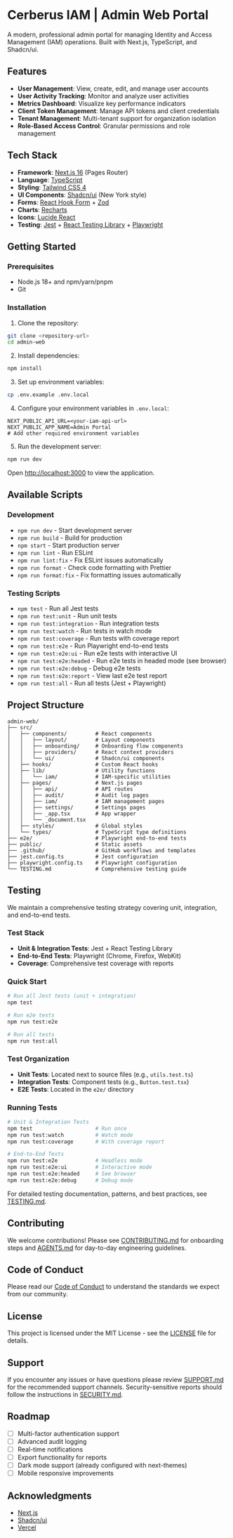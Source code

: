 # Cerberus IAM | Admin Web Portal

A modern, professional admin portal for managing Identity and Access Management (IAM) operations. Built with Next.js, TypeScript, and Shadcn/ui.

## Features

- **User Management**: View, create, edit, and manage user accounts
- **User Activity Tracking**: Monitor and analyze user activities
- **Metrics Dashboard**: Visualize key performance indicators
- **Client Token Management**: Manage API tokens and client credentials
- **Tenant Management**: Multi-tenant support for organization isolation
- **Role-Based Access Control**: Granular permissions and role management

## Tech Stack

- **Framework**: [Next.js 16](https://nextjs.org/) (Pages Router)
- **Language**: [TypeScript](https://www.typescriptlang.org/)
- **Styling**: [Tailwind CSS 4](https://tailwindcss.com/)
- **UI Components**: [Shadcn/ui](https://ui.shadcn.com/) (New York style)
- **Forms**: [React Hook Form](https://react-hook-form.com/) + [Zod](https://zod.dev/)
- **Charts**: [Recharts](https://recharts.org/)
- **Icons**: [Lucide React](https://lucide.dev/)
- **Testing**: [Jest](https://jestjs.io/) + [React Testing Library](https://testing-library.com/) + [Playwright](https://playwright.dev/)

## Getting Started

### Prerequisites

- Node.js 18+ and npm/yarn/pnpm
- Git

### Installation

1. Clone the repository:

```bash
git clone <repository-url>
cd admin-web
```

2. Install dependencies:

```bash
npm install
```

3. Set up environment variables:

```bash
cp .env.example .env.local
```

4. Configure your environment variables in `.env.local`:

```env
NEXT_PUBLIC_API_URL=<your-iam-api-url>
NEXT_PUBLIC_APP_NAME=Admin Portal
# Add other required environment variables
```

5. Run the development server:

```bash
npm run dev
```

Open [http://localhost:3000](http://localhost:3000) to view the application.

## Available Scripts

### Development

- `npm run dev` - Start development server
- `npm run build` - Build for production
- `npm start` - Start production server
- `npm run lint` - Run ESLint
- `npm run lint:fix` - Fix ESLint issues automatically
- `npm run format` - Check code formatting with Prettier
- `npm run format:fix` - Fix formatting issues automatically

### Testing Scripts

- `npm test` - Run all Jest tests
- `npm run test:unit` - Run unit tests
- `npm run test:integration` - Run integration tests
- `npm run test:watch` - Run tests in watch mode
- `npm run test:coverage` - Run tests with coverage report
- `npm run test:e2e` - Run Playwright end-to-end tests
- `npm run test:e2e:ui` - Run e2e tests with interactive UI
- `npm run test:e2e:headed` - Run e2e tests in headed mode (see browser)
- `npm run test:e2e:debug` - Debug e2e tests
- `npm run test:e2e:report` - View last e2e test report
- `npm run test:all` - Run all tests (Jest + Playwright)

## Project Structure

```
admin-web/
├── src/
│   ├── components/         # React components
│   │   ├── layout/         # Layout components
│   │   ├── onboarding/     # Onboarding flow components
│   │   ├── providers/      # React context providers
│   │   └── ui/             # Shadcn/ui components
│   ├── hooks/              # Custom React hooks
│   ├── lib/                # Utility functions
│   │   └── iam/            # IAM-specific utilities
│   ├── pages/              # Next.js pages
│   │   ├── api/            # API routes
│   │   ├── audit/          # Audit log pages
│   │   ├── iam/            # IAM management pages
│   │   ├── settings/       # Settings pages
│   │   ├── _app.tsx        # App wrapper
│   │   └── _document.tsx
│   ├── styles/             # Global styles
│   └── types/              # TypeScript type definitions
├── e2e/                    # Playwright end-to-end tests
├── public/                 # Static assets
├── .github/                # GitHub workflows and templates
├── jest.config.ts          # Jest configuration
├── playwright.config.ts    # Playwright configuration
└── TESTING.md              # Comprehensive testing guide
```

## Testing

We maintain a comprehensive testing strategy covering unit, integration, and end-to-end tests.

### Test Stack

- **Unit & Integration Tests**: Jest + React Testing Library
- **End-to-End Tests**: Playwright (Chrome, Firefox, WebKit)
- **Coverage**: Comprehensive test coverage with reports

### Quick Start

```bash
# Run all Jest tests (unit + integration)
npm test

# Run e2e tests
npm run test:e2e

# Run all tests
npm run test:all
```

### Test Organization

- **Unit Tests**: Located next to source files (e.g., `utils.test.ts`)
- **Integration Tests**: Component tests (e.g., `Button.test.tsx`)
- **E2E Tests**: Located in the `e2e/` directory

### Running Tests

```bash
# Unit & Integration Tests
npm test                    # Run once
npm run test:watch          # Watch mode
npm run test:coverage       # With coverage report

# End-to-End Tests
npm run test:e2e            # Headless mode
npm run test:e2e:ui         # Interactive mode
npm run test:e2e:headed     # See browser
npm run test:e2e:debug      # Debug mode
```

For detailed testing documentation, patterns, and best practices, see [TESTING.md](TESTING.md).

## Contributing

We welcome contributions! Please see [CONTRIBUTING.md](CONTRIBUTING.md) for onboarding steps and [AGENTS.md](AGENTS.md) for day-to-day engineering guidelines.

## Code of Conduct

Please read our [Code of Conduct](CODE_OF_CONDUCT.md) to understand the standards we expect from our community.

## License

This project is licensed under the MIT License - see the [LICENSE](LICENSE) file for details.

## Support

If you encounter any issues or have questions please review [SUPPORT.md](SUPPORT.md) for the recommended support channels. Security-sensitive reports should follow the instructions in [SECURITY.md](SECURITY.md).

## Roadmap

- [ ] Multi-factor authentication support
- [ ] Advanced audit logging
- [ ] Real-time notifications
- [ ] Export functionality for reports
- [ ] Dark mode support (already configured with next-themes)
- [ ] Mobile responsive improvements

## Acknowledgments

- [Next.js](https://nextjs.org/)
- [Shadcn/ui](https://ui.shadcn.com/)
- [Vercel](https://vercel.com/)
